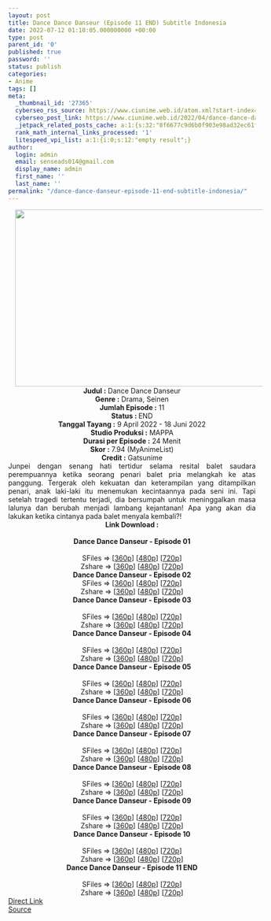 ```yaml
---
layout: post
title: Dance Dance Danseur (Episode 11 END) Subtitle Indonesia
date: 2022-07-12 01:10:05.000000000 +00:00
type: post
parent_id: '0'
published: true
password: ''
status: publish
categories:
- Anime
tags: []
meta:
  _thumbnail_id: '27365'
  cyberseo_rss_source: https://www.ciunime.web.id/atom.xml?start-index=1
  cyberseo_post_link: https://www.ciunime.web.id/2022/04/dance-dance-danseur-subtitle-indonesia.html
  _jetpack_related_posts_cache: a:1:{s:32:"8f6677c9d6b0f903e98ad32ec61f8deb";a:2:{s:7:"expires";i:1657638922;s:7:"payload";a:3:{i:0;a:1:{s:2:"id";i:27256;}i:1;a:1:{s:2:"id";i:27120;}i:2;a:1:{s:2:"id";i:27019;}}}}
  rank_math_internal_links_processed: '1'
  litespeed_vpi_list: a:1:{i:0;s:12:"empty result";}
author:
  login: admin
  email: senseads014@gmail.com
  display_name: admin
  first_name: ''
  last_name: ''
permalink: "/dance-dance-danseur-episode-11-end-subtitle-indonesia/"
---
```

<div class="separator" style="clear: both; text-align: center;"><a href="https://blogger.googleusercontent.com/img/b/R29vZ2xl/AVvXsEh5KjoOnKE_bBHa39vEbXCAEkYQI0-5ozIYdY-DdgirjG2Ztrh63Qrw2VqIoMxRX2voPbbXDeDFnaiSfG3Z9OmZmW3hdKMoGLzTCTPHEomTh-7SlGDPo-B0SoYBj04TVf6CU60SFsA-ji2YddBOjYz9HdzBNfPSleXAu2vMklGNmLShGd04ZaSdUZcA/s1280/Dance%20Dance%20Danseur.png" style="margin-left: 1em; margin-right: 1em;"><img border="0" data-original-height="720" data-original-width="1280" height="360" src="{{ site.baseurl }}/assets/2022/07/Dance%20Dance%20Danseur.png" width="640" /></a></div>
<div class="separator" style="clear: both; text-align: center;"></div>
<div style="text-align: center;"><b>Judul</b><b><b> </b>:</b> Dance Dance Danseur</div>
<div style="text-align: center;"><b><b>Genre :</b></b> Drama, Seinen</div>
<div style="text-align: center;"><b>Jumlah Episode :</b> 11<br /><b>Status :&nbsp;</b>END<br /><b>Tanggal Tayang :</b> 9 April&nbsp;2022 - 18 Juni 2022<br /><b>Studio Produksi :</b>&nbsp;MAPPA<br /><b>Durasi per Episode :</b> 24 Menit</div>
<div style="text-align: center;"><b>Skor :</b> 7.94 (MyAnimeList)</div>
<div style="text-align: center;"><b>Credit :</b>&nbsp;Gatsunime</div>
<div style="text-align: center;"></div>
<div style="text-align: justify;">Junpei dengan senang hati tertidur selama resital balet saudara perempuannya ketika seorang penari balet pria melangkah ke atas panggung. Tergerak oleh kekuatan dan keterampilan yang ditampilkan penari, anak laki-laki itu menemukan kecintaannya pada seni ini. Tapi setelah tragedi tertentu terjadi, dia bersumpah untuk meninggalkan masa lalunya dan berubah menjadi lambang kejantanan! Apa yang akan dia lakukan ketika cintanya pada balet menyala kembali?!</div>
<div style="text-align: justify;"></div>
<div style="text-align: justify;"></div>
<div style="text-align: center;">
<div style="text-align: center;">
<div style="text-align: left;">
<div style="text-align: center;"><b>Link Download :</b></div>
<div style="text-align: center;"><b><br /></b></div>
<div style="text-align: center;"><span style="text-align: left;"><b>Dance Dance Danseur&nbsp;</b></span><b>- Episode 01</b></div>
<div style="text-align: center;"><b><br /></b></div>
<div style="text-align: center;">SFiles =&gt; [<a href="https://www.mp4upload.com/0dbl56lbpr1g" target="_blank" rel="noopener">360p</a>] [<a href="https://www.mp4upload.com/fg9pmja1o7ew" target="_blank" rel="noopener">480p</a>] [<a href="https://www.mp4upload.com/zjdmpgugdcvg" target="_blank" rel="noopener">720p</a>]</div>
<div style="text-align: center;">Zshare =&gt; [<a href="https://www96.zippyshare.com/v/vZWK841x/file.html" target="_blank" rel="noopener">360p</a>] [<a href="https://www96.zippyshare.com/v/tb4BihUS/file.html" target="_blank" rel="noopener">480p</a>] [<a href="https://www96.zippyshare.com/v/6CLURISt/file.html" target="_blank" rel="noopener">720p</a>]</div>
<div style="text-align: center;"></div>
<div style="text-align: center;">
<div><span style="text-align: left;"><b>Dance Dance Danseur&nbsp;</b></span><b>- Episode 02</b></div>
<div></div>
<div>SFiles =&gt; [<a href="http://www.solidfiles.com/v/W8VaNe33KXV4M" target="_blank" rel="noopener">360p</a>] [<a href="http://www.solidfiles.com/v/78X6WgP6NMgKB" target="_blank" rel="noopener">480p</a>] [<a href="http://www.solidfiles.com/v/5dXWyyQGn4aGj" target="_blank" rel="noopener">720p</a>]</div>
<div>Zshare =&gt; [<a href="https://www97.zippyshare.com/v/wM5gsMwx/file.html" target="_blank" rel="noopener">360p</a>] [<a href="https://www97.zippyshare.com/v/jcjLyh5N/file.html" target="_blank" rel="noopener">480p</a>] [<a href="https://www97.zippyshare.com/v/ipYrIye7/file.html" target="_blank" rel="noopener">720p</a>]</div>
<div></div>
<div>
<div><span style="text-align: left;"><b>Dance Dance Danseur&nbsp;</b></span><b>- Episode 03</b></div>
<div><b><br /></b></div>
<div>SFiles =&gt; [<a href="http://www.solidfiles.com/v/eWv74jKBYvpNv" target="_blank" rel="noopener">360p</a>] [<a href="http://www.solidfiles.com/v/pdZpGaxqQxnAr" target="_blank" rel="noopener">480p</a>] [<a href="http://www.solidfiles.com/v/pdZpGgZ2dzqd3" target="_blank" rel="noopener">720p</a>]</div>
<div>Zshare =&gt; [<a href="https://www114.zippyshare.com/v/oI8idyLm/file.html" target="_blank" rel="noopener">360p</a>] [<a href="https://www114.zippyshare.com/v/30Oftykq/file.html" target="_blank" rel="noopener">480p</a>] [<a href="https://www114.zippyshare.com/v/vmjwl0pj/file.html" target="_blank" rel="noopener">720p</a>]</div>
</div>
<div></div>
<div>
<div><span style="text-align: left;"><b>Dance Dance Danseur&nbsp;</b></span><b>- Episode 04</b></div>
<div><b><br /></b></div>
<div>SFiles =&gt; [<a href="http://www.solidfiles.com/v/jQAMZRRD7rZLx" target="_blank" rel="noopener">360p</a>] [<a href="http://www.solidfiles.com/v/vNygVLQk3PvNA" target="_blank" rel="noopener">480p</a>] [<a href="http://www.solidfiles.com/v/BVpX7kzK7yMLn" target="_blank" rel="noopener">720p</a>]</div>
<div>Zshare =&gt; [<a href="https://www58.zippyshare.com/v/SIpqDHHv/file.html" target="_blank" rel="noopener">360p</a>] [<a href="https://www58.zippyshare.com/v/gaUPeaDg/file.html" target="_blank" rel="noopener">480p</a>] [<a href="https://www58.zippyshare.com/v/Ckb0MJ7N/file.html" target="_blank" rel="noopener">720p</a>]</div>
</div>
<div></div>
<div>
<div><span style="text-align: left;"><b>Dance Dance Danseur&nbsp;</b></span><b>- Episode 05</b></div>
<div><b><br /></b></div>
<div>SFiles =&gt; [<a href="http://www.solidfiles.com/v/g6ekjYq8d2jxR" target="_blank" rel="noopener">360p</a>] [<a href="http://www.solidfiles.com/v/y6znwe3ReQ25N" target="_blank" rel="noopener">480p</a>] [<a href="http://www.solidfiles.com/v/5dmRAKAeQjPNZ" target="_blank" rel="noopener">720p</a>]</div>
<div>Zshare =&gt; [<a href="https://www53.zippyshare.com/v/BxvDKLEP/file.html" target="_blank" rel="noopener">360p</a>] [<a href="https://www53.zippyshare.com/v/XDc72NLm/file.html" target="_blank" rel="noopener">480p</a>] [<a href="https://www53.zippyshare.com/v/IHeiPeyi/file.html" target="_blank" rel="noopener">720p</a>]</div>
</div>
<div></div>
<div>
<div><span style="text-align: left;"><b>Dance Dance Danseur&nbsp;</b></span><b>- Episode 06</b></div>
<div><b><br /></b></div>
<div>SFiles =&gt; [<a href="http://www.solidfiles.com/v/NVe2YpQY2ALwa" target="_blank" rel="noopener">360p</a>] [<a href="http://www.solidfiles.com/v/BVBWqyZYMYAGk" target="_blank" rel="noopener">480p</a>] [<a href="http://www.solidfiles.com/v/8ZXP2855pMXwD" target="_blank" rel="noopener">720p</a>]</div>
<div>Zshare =&gt; [<a href="https://www54.zippyshare.com/v/78A78sNu/file.html" target="_blank" rel="noopener">360p</a>] [<a href="https://www54.zippyshare.com/v/WO2c9A9X/file.html" target="_blank" rel="noopener">480p</a>] [<a href="https://www54.zippyshare.com/v/OsWJtk51/file.html" target="_blank" rel="noopener">720p</a>]</div>
</div>
<div></div>
<div>
<div><span style="text-align: left;"><b>Dance Dance Danseur&nbsp;</b></span><b>- Episode 07</b></div>
<div><b><br /></b></div>
<div>SFiles =&gt; [<a href="http://www.solidfiles.com/v/2YjNdPYKyeNmG" target="_blank" rel="noopener">360p</a>] [<a href="http://www.solidfiles.com/v/jY5AY26qk5xdQ" target="_blank" rel="noopener">480p</a>] [<a href="http://www.solidfiles.com/v/NgYmgepDWXzrA" target="_blank" rel="noopener">720p</a>]</div>
<div>Zshare =&gt; [<a href="https://www110.zippyshare.com/v/FWSPXrGU/file.html" target="_blank" rel="noopener">360p</a>] [<a href="https://www110.zippyshare.com/v/UWe254uQ/file.html" target="_blank" rel="noopener">480p</a>] [<a href="https://www110.zippyshare.com/v/jZyEU5fI/file.html" target="_blank" rel="noopener">720p</a>]</div>
</div>
<div></div>
<div>
<div><span style="text-align: left;"><b>Dance Dance Danseur&nbsp;</b></span><b>- Episode 08</b></div>
<div><b><br /></b></div>
<div>SFiles =&gt; [<a href="http://www.solidfiles.com/v/x5pjaw8AQQykK" target="_blank" rel="noopener">360p</a>] [<a href="http://www.solidfiles.com/v/VxVL6GLdWxgvG" target="_blank" rel="noopener">480p</a>] [<a href="http://www.solidfiles.com/v/nV5zamGLQGDnA" target="_blank" rel="noopener">720p</a>]</div>
<div>Zshare =&gt; [<a href="https://www96.zippyshare.com/v/6NxKElt9/file.html" target="_blank" rel="noopener">360p</a>] [<a href="https://www96.zippyshare.com/v/wFZZBy88/file.html" target="_blank" rel="noopener">480p</a>] [<a href="https://www96.zippyshare.com/v/aGx17r6C/file.html" target="_blank" rel="noopener">720p</a>]</div>
</div>
<div></div>
<div>
<div><span style="text-align: left;"><b>Dance Dance Danseur&nbsp;</b></span><b>- Episode 09</b></div>
<div><b><br /></b></div>
<div>SFiles =&gt; [<a href="https://www.mp4upload.com/abvs0zl82emg" target="_blank" rel="noopener">360p</a>] [<a href="https://www.mp4upload.com/5vmn2vtcvctd" target="_blank" rel="noopener">480p</a>] [<a href="https://www.mp4upload.com/f0kv86513gba" target="_blank" rel="noopener">720p</a>]</div>
<div>Zshare =&gt; [<a href="https://www107.zippyshare.com/v/v8vv5GhC/file.html" target="_blank" rel="noopener">360p</a>] [<a href="https://www107.zippyshare.com/v/TmUppKdB/file.html" target="_blank" rel="noopener">480p</a>] [<a href="https://www7.zippyshare.com/v/oWMJeFVP/file.html" target="_blank" rel="noopener">720p</a>]</div>
</div>
<div></div>
<div>
<div><span style="text-align: left;"><b>Dance Dance Danseur&nbsp;</b></span><b>- Episode 10</b></div>
<div><b><br /></b></div>
<div>SFiles =&gt; [<a href="http://www.solidfiles.com/v/7MaM5RNARZ7RV" target="_blank" rel="noopener">360p</a>] [<a href="http://www.solidfiles.com/v/rjGjgenDmWrea" target="_blank" rel="noopener">480p</a>] [<a href="http://www.solidfiles.com/v/ZxMxXX2a8Y346" target="_blank" rel="noopener">720p</a>]</div>
<div>Zshare =&gt; [<a href="https://www7.zippyshare.com/v/f44737Ny/file.html" target="_blank" rel="noopener">360p</a>] [<a href="https://www7.zippyshare.com/v/3VBo1Wke/file.html" target="_blank" rel="noopener">480p</a>] [<a href="https://www7.zippyshare.com/v/sgmDFfqy/file.html" target="_blank" rel="noopener">720p</a>]</div>
</div>
<div></div>
<div>
<div><span style="text-align: left;"><b>Dance Dance Danseur&nbsp;</b></span><b>- Episode 11 END</b></div>
<div><b><br /></b></div>
<div>SFiles =&gt; [<a href="http://www.solidfiles.com/v/8yGAwXMNkdjqK" target="_blank" rel="noopener">360p</a>] [<a href="http://www.solidfiles.com/v/rjGrNgX7ZNzDx" target="_blank" rel="noopener">480p</a>] [<a href="http://www.solidfiles.com/v/BNj6BWaxNK2xa" target="_blank" rel="noopener">720p</a>]</div>
<div>Zshare =&gt; [<a href="https://www74.zippyshare.com/v/Qq6Kvh2K/file.html" target="_blank" rel="noopener">360p</a>] [<a href="https://www74.zippyshare.com/v/R5XC7TMv/file.html" target="_blank" rel="noopener">480p</a>] [<a href="https://www74.zippyshare.com/v/LzTWK8oj/file.html" target="_blank" rel="noopener">720p</a>]</div>
</div>
</div>
</div>
</div>
</div>
<link rel="stylesheet" href="https://cdnjs.cloudflare.com/ajax/libs/font-awesome/4.7.0/css/font-awesome.min.css" />
<div class="divbtn"> <a href="https://handymansurrender.com/fihup8buzv?key=94550f7ce39444073321dde3b8782f97" class="btn"><i class="fa fa-download"></i> Direct Link</a> <br /><a href="https://www.ciunime.web.id/2022/04/dance-dance-danseur-subtitle-indonesia.html">Source</a> </div>
